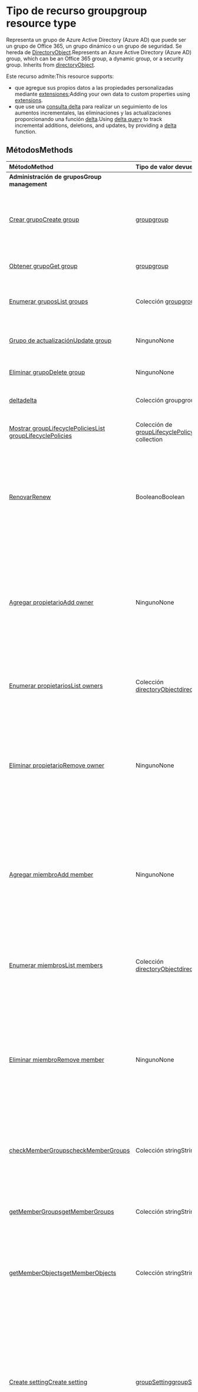# <a name="group-resource-type"></a><span data-ttu-id="5759f-101">Tipo de recurso group</span><span class="sxs-lookup"><span data-stu-id="5759f-101">group resource type</span></span>

<span data-ttu-id="5759f-p101">Representa un grupo de Azure Active Directory (Azure AD) que puede ser un grupo de Office 365, un grupo dinámico o un grupo de seguridad. Se hereda de [DirectoryObject](directoryobject.md).</span><span class="sxs-lookup"><span data-stu-id="5759f-p101">Represents an Azure Active Directory (Azure AD) group, which can be an Office 365 group, a dynamic group, or a security group. Inherits from [directoryObject](directoryobject.md).</span></span>

<span data-ttu-id="5759f-104">Este recurso admite:</span><span class="sxs-lookup"><span data-stu-id="5759f-104">This resource supports:</span></span>

- <span data-ttu-id="5759f-105">que agregue sus propios datos a las propiedades personalizadas mediante [extensiones](../../../concepts/extensibility_overview.md);</span><span class="sxs-lookup"><span data-stu-id="5759f-105">Adding your own data to custom properties using [extensions](../../../concepts/extensibility_overview.md).</span></span>
- <span data-ttu-id="5759f-106">que use una [consulta delta](../../../concepts/delta_query_overview.md) para realizar un seguimiento de los aumentos incrementales, las eliminaciones y las actualizaciones proporcionando una función [delta](../api/user_delta.md).</span><span class="sxs-lookup"><span data-stu-id="5759f-106">Using [delta query](../../../concepts/delta_query_overview.md) to track incremental additions, deletions, and updates, by providing a [delta](../api/user_delta.md) function.</span></span>


## <a name="methods"></a><span data-ttu-id="5759f-107">Métodos</span><span class="sxs-lookup"><span data-stu-id="5759f-107">Methods</span></span>

| <span data-ttu-id="5759f-108">Método</span><span class="sxs-lookup"><span data-stu-id="5759f-108">Method</span></span>       | <span data-ttu-id="5759f-109">Tipo de valor devuelto</span><span class="sxs-lookup"><span data-stu-id="5759f-109">Return Type</span></span>  |<span data-ttu-id="5759f-110">Descripción</span><span class="sxs-lookup"><span data-stu-id="5759f-110">Description</span></span>|
|:---------------|:--------|:----------|
|<span data-ttu-id="5759f-111">**Administración de grupos**</span><span class="sxs-lookup"><span data-stu-id="5759f-111">**Group management**</span></span>| | |
|[<span data-ttu-id="5759f-112">Crear grupo</span><span class="sxs-lookup"><span data-stu-id="5759f-112">Create group</span></span>](../api/group_post_groups.md) | [<span data-ttu-id="5759f-113">group</span><span class="sxs-lookup"><span data-stu-id="5759f-113">group</span></span>](group.md) |<span data-ttu-id="5759f-114">Crea un grupo.</span><span class="sxs-lookup"><span data-stu-id="5759f-114">Create a new group.</span></span> <span data-ttu-id="5759f-115">Puede ser un grupo, un grupo dinámico o un grupo de seguridad de Office 365.</span><span class="sxs-lookup"><span data-stu-id="5759f-115">It can be an Office 365 group, dynamic group, or security group.</span></span>|
|[<span data-ttu-id="5759f-116">Obtener grupo</span><span class="sxs-lookup"><span data-stu-id="5759f-116">Get group</span></span>](../api/group_get.md) | [<span data-ttu-id="5759f-117">group</span><span class="sxs-lookup"><span data-stu-id="5759f-117">group</span></span>](group.md) |<span data-ttu-id="5759f-118">Lee las propiedades de un objeto de grupo.</span><span class="sxs-lookup"><span data-stu-id="5759f-118">Read properties of a group object.</span></span>|
|[<span data-ttu-id="5759f-119">Enumerar grupos</span><span class="sxs-lookup"><span data-stu-id="5759f-119">List groups</span></span>](../api/group_list.md) |<span data-ttu-id="5759f-120">Colección [group](group.md)</span><span class="sxs-lookup"><span data-stu-id="5759f-120">[group](group.md) collection</span></span> |<span data-ttu-id="5759f-121">Enumera los objetos de grupo y sus propiedades.</span><span class="sxs-lookup"><span data-stu-id="5759f-121">List group objects and their properties.</span></span>|
|[<span data-ttu-id="5759f-122">Grupo de actualización</span><span class="sxs-lookup"><span data-stu-id="5759f-122">Update group</span></span>](../api/group_update.md) | <span data-ttu-id="5759f-123">Ninguno</span><span class="sxs-lookup"><span data-stu-id="5759f-123">None</span></span> |<span data-ttu-id="5759f-124">Actualiza las propiedades de un objeto de grupo.</span><span class="sxs-lookup"><span data-stu-id="5759f-124">Update the properties of a group object.</span></span> |
|[<span data-ttu-id="5759f-125">Eliminar grupo</span><span class="sxs-lookup"><span data-stu-id="5759f-125">Delete group</span></span>](../api/group_delete.md) | <span data-ttu-id="5759f-126">Ninguno</span><span class="sxs-lookup"><span data-stu-id="5759f-126">None</span></span> |<span data-ttu-id="5759f-127">Elimina el objeto de grupo.</span><span class="sxs-lookup"><span data-stu-id="5759f-127">Delete group object.</span></span> |
|[<span data-ttu-id="5759f-128">delta</span><span class="sxs-lookup"><span data-stu-id="5759f-128">delta</span></span>](../api/group_delta.md)|<span data-ttu-id="5759f-129">Colección group</span><span class="sxs-lookup"><span data-stu-id="5759f-129">group collection</span></span>| <span data-ttu-id="5759f-130">Obtiene los cambios incrementales de grupos.</span><span class="sxs-lookup"><span data-stu-id="5759f-130">Get incremental changes for groups.</span></span> |
|[<span data-ttu-id="5759f-131">Mostrar groupLifecyclePolicies</span><span class="sxs-lookup"><span data-stu-id="5759f-131">List groupLifecyclePolicies</span></span>](../api/group_list_grouplifecyclepolicies.md) |<span data-ttu-id="5759f-132">Colección de [groupLifecyclePolicy](grouplifecyclepolicy.md)</span><span class="sxs-lookup"><span data-stu-id="5759f-132">[groupLifecyclePolicy](grouplifecyclepolicy.md) collection</span></span>| <span data-ttu-id="5759f-133">Muestra las directivas de ciclo de vida del grupo.</span><span class="sxs-lookup"><span data-stu-id="5759f-133">List group lifecycle policies.</span></span> |
|[<span data-ttu-id="5759f-134">Renovar</span><span class="sxs-lookup"><span data-stu-id="5759f-134">Renew</span></span>](../api/group_renew.md)|<span data-ttu-id="5759f-135">Booleano</span><span class="sxs-lookup"><span data-stu-id="5759f-135">Boolean</span></span>|<span data-ttu-id="5759f-136">Renueva la expiración de un grupo.</span><span class="sxs-lookup"><span data-stu-id="5759f-136">Renews a group's expiration.</span></span> <span data-ttu-id="5759f-137">Cuando se renueva un grupo, la expiración del grupo se amplía por el número de días definidos en la directiva.</span><span class="sxs-lookup"><span data-stu-id="5759f-137">When a group is renewed, the group expiration is extended by the number of days defined in the policy.</span></span>|
|[<span data-ttu-id="5759f-138">Agregar propietario</span><span class="sxs-lookup"><span data-stu-id="5759f-138">Add owner</span></span>](../api/group_post_owners.md) |<span data-ttu-id="5759f-139">Ninguno</span><span class="sxs-lookup"><span data-stu-id="5759f-139">None</span></span>| <span data-ttu-id="5759f-140">Agrega un nuevo propietario al grupo al publicarlo en la propiedad de navegación **owners** (se admite solo para grupos de seguridad y grupos de seguridad habilitados para correo).</span><span class="sxs-lookup"><span data-stu-id="5759f-140">Add a new owner for the group by posting to the **owners** navigation property (supported for security groups and mail-enabled security groups only).</span></span>|
|[<span data-ttu-id="5759f-141">Enumerar propietarios</span><span class="sxs-lookup"><span data-stu-id="5759f-141">List owners</span></span>](../api/group_list_owners.md) |<span data-ttu-id="5759f-142">Colección [directoryObject](directoryobject.md)</span><span class="sxs-lookup"><span data-stu-id="5759f-142">[directoryObject](directoryobject.md) collection</span></span>| <span data-ttu-id="5759f-143">Obtiene los propietarios del grupo desde la propiedad de navegación **owners**.</span><span class="sxs-lookup"><span data-stu-id="5759f-143">Get the owners of the group from the **owners** navigation property.</span></span>|
|[<span data-ttu-id="5759f-144">Eliminar propietario</span><span class="sxs-lookup"><span data-stu-id="5759f-144">Remove owner</span></span>](../api/group_delete_owners.md) | <span data-ttu-id="5759f-145">Ninguno</span><span class="sxs-lookup"><span data-stu-id="5759f-145">None</span></span> |<span data-ttu-id="5759f-146">Elimina a un propietario de un grupo de Office 365, un grupo de seguridad o un grupo de seguridad habilitado para correo a través de la propiedad de navegación **owners**.</span><span class="sxs-lookup"><span data-stu-id="5759f-146">Remove an owner from an Office 365 group, a security group or a mail-enabled security group through the **owners** navigation property.</span></span>|
|[<span data-ttu-id="5759f-147">Agregar miembro</span><span class="sxs-lookup"><span data-stu-id="5759f-147">Add member</span></span>](../api/group_post_members.md) |<span data-ttu-id="5759f-148">Ninguno</span><span class="sxs-lookup"><span data-stu-id="5759f-148">None</span></span>| <span data-ttu-id="5759f-149">Agrega un usuario o grupo a este grupo publicándolo en la propiedad de navegación **members** (compatible solo con grupos de seguridad y grupos de seguridad habilitados para correo).</span><span class="sxs-lookup"><span data-stu-id="5759f-149">Add a user or group to this group by posting to the **members** navigation property (supported for security groups and mail-enabled security groups only).</span></span>|
|[<span data-ttu-id="5759f-150">Enumerar miembros</span><span class="sxs-lookup"><span data-stu-id="5759f-150">List members</span></span>](../api/group_list_members.md) |<span data-ttu-id="5759f-151">Colección [directoryObject](directoryobject.md)</span><span class="sxs-lookup"><span data-stu-id="5759f-151">[directoryObject](directoryobject.md) collection</span></span>| <span data-ttu-id="5759f-152">Obtiene los usuarios y grupos que son miembros directos de este grupo desde la propiedad de navegación **members**.</span><span class="sxs-lookup"><span data-stu-id="5759f-152">Get the users and groups that are direct members of this group from the **members** navigation property.</span></span>|
|[<span data-ttu-id="5759f-153">Eliminar miembro</span><span class="sxs-lookup"><span data-stu-id="5759f-153">Remove member</span></span>](../api/group_delete_members.md) | <span data-ttu-id="5759f-154">Ninguno</span><span class="sxs-lookup"><span data-stu-id="5759f-154">None</span></span> |<span data-ttu-id="5759f-p104">Elimina a un miembro de un grupo de Office 365, un grupo de seguridad o un grupo de seguridad habilitado para correo a través de la propiedad de navegación **members**. Puede eliminar usuarios u otros grupos.</span><span class="sxs-lookup"><span data-stu-id="5759f-p104">Remove a member from an Office 365 group, a security group or a mail-enabled security group through the **members** navigation property. You can remove users or other groups.</span></span> |
|[<span data-ttu-id="5759f-157">checkMemberGroups</span><span class="sxs-lookup"><span data-stu-id="5759f-157">checkMemberGroups</span></span>](../api/group_checkmembergroups.md)|<span data-ttu-id="5759f-158">Colección string</span><span class="sxs-lookup"><span data-stu-id="5759f-158">String collection</span></span>|<span data-ttu-id="5759f-p105">Comprueba la pertenencia de este grupo a una lista de grupos. La función es transitiva.</span><span class="sxs-lookup"><span data-stu-id="5759f-p105">Check this group for membership in a list of groups. The function is transitive.</span></span>|
|[<span data-ttu-id="5759f-161">getMemberGroups</span><span class="sxs-lookup"><span data-stu-id="5759f-161">getMemberGroups</span></span>](../api/group_getmembergroups.md)|<span data-ttu-id="5759f-162">Colección string</span><span class="sxs-lookup"><span data-stu-id="5759f-162">String collection</span></span>|<span data-ttu-id="5759f-p106">Devuelve todos los grupos de los que el grupo es miembro. La función es transitiva.</span><span class="sxs-lookup"><span data-stu-id="5759f-p106">Return all the groups that the group is a member of. The function is transitive.</span></span>|
|[<span data-ttu-id="5759f-165">getMemberObjects</span><span class="sxs-lookup"><span data-stu-id="5759f-165">getMemberObjects</span></span>](../api/group_getmemberobjects.md)|<span data-ttu-id="5759f-166">Colección string</span><span class="sxs-lookup"><span data-stu-id="5759f-166">String collection</span></span>|<span data-ttu-id="5759f-p107">Devuelve todos los grupos de los que el grupo es miembro. La función es transitiva.</span><span class="sxs-lookup"><span data-stu-id="5759f-p107">Return all of the groups that the group is a member of. The function is transitive.</span></span> |
|[<span data-ttu-id="5759f-169">Create setting</span><span class="sxs-lookup"><span data-stu-id="5759f-169">Create setting</span></span>](../api/groupsetting_post_groupsettings.md) | [<span data-ttu-id="5759f-170">groupSetting</span><span class="sxs-lookup"><span data-stu-id="5759f-170">groupSetting</span></span>](groupsetting.md) |<span data-ttu-id="5759f-p108">Crea un objeto de configuración según una plantilla de groupSettingTemplate. La solicitud POST debe proporcionar settingValues para toda la configuración establecida en la plantilla. Solo se pueden usar plantillas específicas de grupos para esta operación.</span><span class="sxs-lookup"><span data-stu-id="5759f-p108">Create a setting object based on a groupSettingTemplate. The POST request must provide settingValues for all the settings defined in the template. Only groups specific templates may be used for this operation.</span></span>|
|[<span data-ttu-id="5759f-174">Get setting</span><span class="sxs-lookup"><span data-stu-id="5759f-174">Get setting</span></span>](../api/groupsetting_get.md) | [<span data-ttu-id="5759f-175">groupSetting</span><span class="sxs-lookup"><span data-stu-id="5759f-175">groupSetting</span></span>](groupsetting.md) | <span data-ttu-id="5759f-176">Lee las propiedades de un objeto de configuración específico.</span><span class="sxs-lookup"><span data-stu-id="5759f-176">Read properties of a specific setting object.</span></span> |
|[<span data-ttu-id="5759f-177">List settings</span><span class="sxs-lookup"><span data-stu-id="5759f-177">List settings</span></span>](../api/groupsetting_list.md) | <span data-ttu-id="5759f-178">Colección de [groupSetting](groupsetting.md)</span><span class="sxs-lookup"><span data-stu-id="5759f-178">[groupSetting](groupsetting.md) collection</span></span> | <span data-ttu-id="5759f-179">Enumera las propiedades de todos los objetos de configuración.</span><span class="sxs-lookup"><span data-stu-id="5759f-179">List properties of all setting objects.</span></span> |
|[<span data-ttu-id="5759f-180">Update setting</span><span class="sxs-lookup"><span data-stu-id="5759f-180">Update setting</span></span>](../api/groupsetting_update.md) | [<span data-ttu-id="5759f-181">groupSetting</span><span class="sxs-lookup"><span data-stu-id="5759f-181">groupSetting</span></span>](groupsetting.md) | <span data-ttu-id="5759f-182">Actualiza el objeto de configuración.</span><span class="sxs-lookup"><span data-stu-id="5759f-182">Update a setting object.</span></span> |
|[<span data-ttu-id="5759f-183">Delete setting</span><span class="sxs-lookup"><span data-stu-id="5759f-183">Delete setting</span></span>](../api/groupsetting_delete.md) | <span data-ttu-id="5759f-184">Ninguno</span><span class="sxs-lookup"><span data-stu-id="5759f-184">None</span></span> | <span data-ttu-id="5759f-185">Elimina un objeto de configuración.</span><span class="sxs-lookup"><span data-stu-id="5759f-185">Delete a setting object.</span></span> |
|<span data-ttu-id="5759f-186">**Calendario**</span><span class="sxs-lookup"><span data-stu-id="5759f-186">**Calendar**</span></span>| | |
|[<span data-ttu-id="5759f-187">Crear evento</span><span class="sxs-lookup"><span data-stu-id="5759f-187">Create event</span></span>](../api/group_post_events.md) |[<span data-ttu-id="5759f-188">evento</span><span class="sxs-lookup"><span data-stu-id="5759f-188">event</span></span>](event.md)| <span data-ttu-id="5759f-189">Crea un evento al publicarlo en la colección de eventos.</span><span class="sxs-lookup"><span data-stu-id="5759f-189">Create a new event by posting to the events collection.</span></span>|
|[<span data-ttu-id="5759f-190">Obtener evento</span><span class="sxs-lookup"><span data-stu-id="5759f-190">Get event</span></span>](../api/group_get_event.md) |[<span data-ttu-id="5759f-191">evento</span><span class="sxs-lookup"><span data-stu-id="5759f-191">event</span></span>](event.md)|<span data-ttu-id="5759f-192">Lee las propiedades de un objeto de evento.</span><span class="sxs-lookup"><span data-stu-id="5759f-192">Read properties of an event object.</span></span>|
|[<span data-ttu-id="5759f-193">Lista de eventos</span><span class="sxs-lookup"><span data-stu-id="5759f-193">List events</span></span>](../api/group_list_events.md) |<span data-ttu-id="5759f-194">Colección [event](event.md)</span><span class="sxs-lookup"><span data-stu-id="5759f-194">[event](event.md) collection</span></span>| <span data-ttu-id="5759f-195">Obtiene una colección de objetos de evento.</span><span class="sxs-lookup"><span data-stu-id="5759f-195">Get an event object collection.</span></span>|
|[<span data-ttu-id="5759f-196">Actualizar evento</span><span class="sxs-lookup"><span data-stu-id="5759f-196">Update event</span></span>](../api/group_update_event.md) |<span data-ttu-id="5759f-197">Ninguno</span><span class="sxs-lookup"><span data-stu-id="5759f-197">None</span></span>|<span data-ttu-id="5759f-198">Actualiza las propiedades del objeto de evento.</span><span class="sxs-lookup"><span data-stu-id="5759f-198">Update the properties of an event object.</span></span>|
|[<span data-ttu-id="5759f-199">Eliminar evento</span><span class="sxs-lookup"><span data-stu-id="5759f-199">Delete event</span></span>](../api/group_delete_event.md) |<span data-ttu-id="5759f-200">Ninguno</span><span class="sxs-lookup"><span data-stu-id="5759f-200">None</span></span>|<span data-ttu-id="5759f-201">Elimina el objeto de evento.</span><span class="sxs-lookup"><span data-stu-id="5759f-201">Delete event object.</span></span>|
|[<span data-ttu-id="5759f-202">Lista de calendarView</span><span class="sxs-lookup"><span data-stu-id="5759f-202">List calendarView</span></span>](../api/group_list_calendarview.md) |<span data-ttu-id="5759f-203">Colección de [eventos](event.md)</span><span class="sxs-lookup"><span data-stu-id="5759f-203">[event](event.md) collection</span></span>| <span data-ttu-id="5759f-204">Obtiene una colección de eventos en un intervalo de tiempo especificado.</span><span class="sxs-lookup"><span data-stu-id="5759f-204">Get a collection of events in a specified time window.</span></span>|
|<span data-ttu-id="5759f-205">**Conversaciones**</span><span class="sxs-lookup"><span data-stu-id="5759f-205">**Conversations**</span></span>| | |
|[<span data-ttu-id="5759f-206">Create conversation</span><span class="sxs-lookup"><span data-stu-id="5759f-206">Create conversation</span></span>](../api/group_post_conversations.md) |[<span data-ttu-id="5759f-207">conversación</span><span class="sxs-lookup"><span data-stu-id="5759f-207">conversation</span></span>](conversation.md)| <span data-ttu-id="5759f-208">Crea una conversación al publicarla en la colección de conversaciones.</span><span class="sxs-lookup"><span data-stu-id="5759f-208">Create a new conversation by posting to the conversations collection.</span></span>|
|[<span data-ttu-id="5759f-209">Obtener conversación</span><span class="sxs-lookup"><span data-stu-id="5759f-209">Get conversation</span></span>](../api/group_get_conversation.md) |[<span data-ttu-id="5759f-210">conversación</span><span class="sxs-lookup"><span data-stu-id="5759f-210">conversation</span></span>](conversation.md)| <span data-ttu-id="5759f-211">Lee las propiedades de un objeto de conversación.</span><span class="sxs-lookup"><span data-stu-id="5759f-211">Read properties of a conversation object.</span></span>|
|[<span data-ttu-id="5759f-212">Lista de conversaciones</span><span class="sxs-lookup"><span data-stu-id="5759f-212">List conversations</span></span>](../api/group_list_conversations.md) |<span data-ttu-id="5759f-213">Colección de [conversaciones](conversation.md)</span><span class="sxs-lookup"><span data-stu-id="5759f-213">[conversation](conversation.md) collection</span></span>| <span data-ttu-id="5759f-214">Obtiene una colección de objetos de conversación.</span><span class="sxs-lookup"><span data-stu-id="5759f-214">Get a conversation object collection.</span></span>|
|[<span data-ttu-id="5759f-215">Eliminar conversación</span><span class="sxs-lookup"><span data-stu-id="5759f-215">Delete conversation</span></span>](../api/group_delete_conversation.md) |<span data-ttu-id="5759f-216">Ninguno</span><span class="sxs-lookup"><span data-stu-id="5759f-216">None</span></span>|<span data-ttu-id="5759f-217">Elimina un objeto de conversación.</span><span class="sxs-lookup"><span data-stu-id="5759f-217">Delete conversation object.</span></span>|
|[<span data-ttu-id="5759f-218">Obtener conversación</span><span class="sxs-lookup"><span data-stu-id="5759f-218">Get thread</span></span>](../api/group_get_thread.md) |[<span data-ttu-id="5759f-219">conversationThread</span><span class="sxs-lookup"><span data-stu-id="5759f-219">conversationThread</span></span>](conversationthread.md)| <span data-ttu-id="5759f-220">Lee las propiedades de un objeto de conversación.</span><span class="sxs-lookup"><span data-stu-id="5759f-220">Read properties of a thread object.</span></span>|
|[<span data-ttu-id="5759f-221">Lista de conversaciones</span><span class="sxs-lookup"><span data-stu-id="5759f-221">List threads</span></span>](../api/group_list_threads.md) |<span data-ttu-id="5759f-222">Colección [conversationThread](conversationthread.md)</span><span class="sxs-lookup"><span data-stu-id="5759f-222">[conversationThread](conversationthread.md) collection</span></span>| <span data-ttu-id="5759f-223">Obtiene todas las conversaciones de un grupo.</span><span class="sxs-lookup"><span data-stu-id="5759f-223">Get all the threads of a group.</span></span>|
|[<span data-ttu-id="5759f-224">Actualizar conversación</span><span class="sxs-lookup"><span data-stu-id="5759f-224">Update thread</span></span>](../api/group_update_thread.md) |<span data-ttu-id="5759f-225">Ninguno</span><span class="sxs-lookup"><span data-stu-id="5759f-225">None</span></span>| <span data-ttu-id="5759f-226">Actualiza las propiedades de un objeto de conversación.</span><span class="sxs-lookup"><span data-stu-id="5759f-226">Update properties of a thread object.</span></span>|
|[<span data-ttu-id="5759f-227">Eliminar conversación</span><span class="sxs-lookup"><span data-stu-id="5759f-227">Delete thread</span></span>](../api/group_delete_thread.md) |<span data-ttu-id="5759f-228">Ninguno</span><span class="sxs-lookup"><span data-stu-id="5759f-228">None</span></span>| <span data-ttu-id="5759f-229">Elimina un objeto de conversación.</span><span class="sxs-lookup"><span data-stu-id="5759f-229">Delete thread object.</span></span>|
|[<span data-ttu-id="5759f-230">Lista de acceptedSenders</span><span class="sxs-lookup"><span data-stu-id="5759f-230">List acceptedSenders</span></span>](../api/group_list_acceptedsenders.md) |<span data-ttu-id="5759f-231">Colección [directoryObject](directoryobject.md)</span><span class="sxs-lookup"><span data-stu-id="5759f-231">[directoryObject](directoryobject.md) collection</span></span>| <span data-ttu-id="5759f-232">Obtiene una lista de usuarios o grupos que se encuentran en la lista de acceptedSenders de este grupo.</span><span class="sxs-lookup"><span data-stu-id="5759f-232">Get a list of users or groups that are in the acceptedSenders list for this group.</span></span>|
|[<span data-ttu-id="5759f-233">Agregar acceptedSenders</span><span class="sxs-lookup"><span data-stu-id="5759f-233">Add acceptedSender</span></span>](../api/group_post_acceptedsenders.md) |[<span data-ttu-id="5759f-234">directoryObject</span><span class="sxs-lookup"><span data-stu-id="5759f-234">directoryObject</span></span>](directoryobject.md)| <span data-ttu-id="5759f-235">Agrega un usuario o grupo a la colección acceptSenders.</span><span class="sxs-lookup"><span data-stu-id="5759f-235">Add a User or Group to the acceptSenders collection.</span></span>|
|[<span data-ttu-id="5759f-236">Eliminar acceptedSender</span><span class="sxs-lookup"><span data-stu-id="5759f-236">Remove acceptedSender</span></span>](../api/group_delete_acceptedsenders.md) |[<span data-ttu-id="5759f-237">directoryObject</span><span class="sxs-lookup"><span data-stu-id="5759f-237">directoryObject</span></span>](directoryobject.md)| <span data-ttu-id="5759f-238">Elimina a un usuario o grupo de la colección acceptedSenders.</span><span class="sxs-lookup"><span data-stu-id="5759f-238">Remove a User or Group from the acceptedSenders collection.</span></span>|
|[<span data-ttu-id="5759f-239">Enumerar rejectedSenders</span><span class="sxs-lookup"><span data-stu-id="5759f-239">List rejectedSenders</span></span>](../api/group_list_rejectedsenders.md) |<span data-ttu-id="5759f-240">Colección [directoryObject](directoryobject.md)</span><span class="sxs-lookup"><span data-stu-id="5759f-240">[directoryObject](directoryobject.md) collection</span></span>| <span data-ttu-id="5759f-241">Obtiene una lista de usuarios o grupos que se encuentran en la lista de rejectedSenders de este grupo.</span><span class="sxs-lookup"><span data-stu-id="5759f-241">Get a list of users or groups that are in the rejectedSenders list for this group.</span></span>|
|[<span data-ttu-id="5759f-242">Agregar rejectedSender</span><span class="sxs-lookup"><span data-stu-id="5759f-242">Add rejectedSender</span></span>](../api/group_post_rejectedsenders.md) |[<span data-ttu-id="5759f-243">directoryObject</span><span class="sxs-lookup"><span data-stu-id="5759f-243">directoryObject</span></span>](directoryobject.md)| <span data-ttu-id="5759f-244">Agrega un nuevo usuario o grupo a la colección rejectedSenders.</span><span class="sxs-lookup"><span data-stu-id="5759f-244">Add a new User or Group to the rejectedSenders collection.</span></span>|
|[<span data-ttu-id="5759f-245">Eliminar rejectedSender</span><span class="sxs-lookup"><span data-stu-id="5759f-245">Remove rejectedSender</span></span>](../api/group_delete_rejectedsenders.md) |[<span data-ttu-id="5759f-246">directoryObject</span><span class="sxs-lookup"><span data-stu-id="5759f-246">directoryObject</span></span>](directoryobject.md)| <span data-ttu-id="5759f-247">Elimina un nuevo usuario o grupo de la colección rejectedSenders.</span><span class="sxs-lookup"><span data-stu-id="5759f-247">Remove new new User or Group from the rejectedSenders collection.</span></span>|
|[<span data-ttu-id="5759f-248">Create setting</span><span class="sxs-lookup"><span data-stu-id="5759f-248">Create setting</span></span>](../api/groupsetting_post_groupsettings.md) | [<span data-ttu-id="5759f-249">groupSetting</span><span class="sxs-lookup"><span data-stu-id="5759f-249">groupSetting</span></span>](groupsetting.md) |<span data-ttu-id="5759f-p109">Crea un objeto de configuración según una plantilla de groupSettingTemplate. La solicitud POST debe proporcionar settingValues para toda la configuración establecida en la plantilla. Solo se pueden usar plantillas específicas de grupos para esta operación.</span><span class="sxs-lookup"><span data-stu-id="5759f-p109">Create a setting object based on a groupSettingTemplate. The POST request must provide settingValues for all the settings defined in the template. Only groups specific templates may be used for this operation.</span></span>|
|[<span data-ttu-id="5759f-253">Get setting</span><span class="sxs-lookup"><span data-stu-id="5759f-253">Get setting</span></span>](../api/groupsetting_get.md) | [<span data-ttu-id="5759f-254">groupSetting</span><span class="sxs-lookup"><span data-stu-id="5759f-254">groupSetting</span></span>](groupsetting.md) | <span data-ttu-id="5759f-255">Lee las propiedades de un objeto de configuración específico.</span><span class="sxs-lookup"><span data-stu-id="5759f-255">Read properties of a specific setting object.</span></span> |
|[<span data-ttu-id="5759f-256">List settings</span><span class="sxs-lookup"><span data-stu-id="5759f-256">List settings</span></span>](../api/groupsetting_list.md) | <span data-ttu-id="5759f-257">Colección de [groupSetting](groupsetting.md)</span><span class="sxs-lookup"><span data-stu-id="5759f-257">[groupSetting](groupsetting.md) collection</span></span> | <span data-ttu-id="5759f-258">Enumera las propiedades de todos los objetos de configuración.</span><span class="sxs-lookup"><span data-stu-id="5759f-258">List properties of all setting objects.</span></span> |
|[<span data-ttu-id="5759f-259">Configuración de actualización</span><span class="sxs-lookup"><span data-stu-id="5759f-259">Update setting</span></span>](../api/groupsetting_update.md) | <span data-ttu-id="5759f-260">Ninguno</span><span class="sxs-lookup"><span data-stu-id="5759f-260">None</span></span> | <span data-ttu-id="5759f-261">Actualiza el objeto de configuración.</span><span class="sxs-lookup"><span data-stu-id="5759f-261">Update a setting object.</span></span> |
|[<span data-ttu-id="5759f-262">Delete setting</span><span class="sxs-lookup"><span data-stu-id="5759f-262">Delete setting</span></span>](../api/groupsetting_delete.md) | <span data-ttu-id="5759f-263">Ninguno</span><span class="sxs-lookup"><span data-stu-id="5759f-263">None</span></span> | <span data-ttu-id="5759f-264">Elimina un objeto de configuración.</span><span class="sxs-lookup"><span data-stu-id="5759f-264">Delete a setting object.</span></span> |
|<span data-ttu-id="5759f-265">**Extensiones abiertas**</span><span class="sxs-lookup"><span data-stu-id="5759f-265">**Open extensions**</span></span>| | |
|[<span data-ttu-id="5759f-266">Crear extensión abierta</span><span class="sxs-lookup"><span data-stu-id="5759f-266">Create open extension</span></span>](../api/opentypeextension_post_opentypeextension.md) |[<span data-ttu-id="5759f-267">openTypeExtension</span><span class="sxs-lookup"><span data-stu-id="5759f-267">openTypeExtension</span></span>](opentypeextension.md)| <span data-ttu-id="5759f-268">Crea una extensión abierta y agrega propiedades personalizadas en una instancia nueva o un recurso existente.</span><span class="sxs-lookup"><span data-stu-id="5759f-268">Create an open extension and add custom properties to a new or existing resource.</span></span>|
|[<span data-ttu-id="5759f-269">Obtener extensión abierta</span><span class="sxs-lookup"><span data-stu-id="5759f-269">Get open extension</span></span>](../api/opentypeextension_get.md) |<span data-ttu-id="5759f-270">Colección [openTypeExtension](opentypeextension.md)</span><span class="sxs-lookup"><span data-stu-id="5759f-270">[openTypeExtension](opentypeextension.md) collection</span></span>| <span data-ttu-id="5759f-271">Obtiene una extensión abierta identificada por el nombre de extensión.</span><span class="sxs-lookup"><span data-stu-id="5759f-271">Get an open extension identified by the extension name.</span></span>|
|<span data-ttu-id="5759f-272">**Extensiones de esquema**</span><span class="sxs-lookup"><span data-stu-id="5759f-272">**Schema extensions**</span></span>| | |
|[<span data-ttu-id="5759f-273">Agregar valores de extensión de esquema</span><span class="sxs-lookup"><span data-stu-id="5759f-273">Add schema extension values</span></span>](../../../concepts/extensibility_schema_groups.md) || <span data-ttu-id="5759f-274">Crea una definición de extensión de esquema y, después, la usa para agregar datos escritos personalizados a un recurso.</span><span class="sxs-lookup"><span data-stu-id="5759f-274">Create a schema extension definition and then use it to add custom typed data to a resource.</span></span>|
|<span data-ttu-id="5759f-275">**Otros recursos de grupo**</span><span class="sxs-lookup"><span data-stu-id="5759f-275">**Other group resources**</span></span>| | |
|[<span data-ttu-id="5759f-276">Enumerar fotos</span><span class="sxs-lookup"><span data-stu-id="5759f-276">List photos</span></span>](../api/group_list_photos.md) |<span data-ttu-id="5759f-277">Colección [profilePhoto](photo.md)</span><span class="sxs-lookup"><span data-stu-id="5759f-277">[profilePhoto](photo.md) collection</span></span>| <span data-ttu-id="5759f-278">Obtiene una colección de fotos de perfil para el grupo.</span><span class="sxs-lookup"><span data-stu-id="5759f-278">Get a collection of profile photos for the group.</span></span>|
|[<span data-ttu-id="5759f-279">Enumerar plannerPlans</span><span class="sxs-lookup"><span data-stu-id="5759f-279">List plannerPlans</span></span>](../api/plannergroup_list_plans.md) |<span data-ttu-id="5759f-280">Colección [plannerPlan](plannerPlan.md)</span><span class="sxs-lookup"><span data-stu-id="5759f-280">[plannerPlan](plannerPlan.md) collection</span></span>| <span data-ttu-id="5759f-281">Obtiene planes de Planner que pertenecen al grupo.</span><span class="sxs-lookup"><span data-stu-id="5759f-281">Get Planner plans owned by the group.</span></span>|
|<span data-ttu-id="5759f-282">**Configuración de usuario**</span><span class="sxs-lookup"><span data-stu-id="5759f-282">**User settings**</span></span>| | |
|[<span data-ttu-id="5759f-283">addFavorite</span><span class="sxs-lookup"><span data-stu-id="5759f-283">addFavorite</span></span>](../api/group_addfavorite.md)|<span data-ttu-id="5759f-284">Ninguno</span><span class="sxs-lookup"><span data-stu-id="5759f-284">None</span></span>|<span data-ttu-id="5759f-p110">Agrega el grupo a la lista de grupos favoritos del usuario actual. Compatible solo con grupos de Office 365.</span><span class="sxs-lookup"><span data-stu-id="5759f-p110">Add the group to the list of the current user's favorite groups. Supported for only Office 365 groups.</span></span>|
|[<span data-ttu-id="5759f-287">removeFavorite</span><span class="sxs-lookup"><span data-stu-id="5759f-287">removeFavorite</span></span>](../api/group_removefavorite.md)|<span data-ttu-id="5759f-288">Ninguno</span><span class="sxs-lookup"><span data-stu-id="5759f-288">None</span></span>|<span data-ttu-id="5759f-p111">Quita el grupo de la lista de grupos favoritos del usuario actual. Compatible solo con grupos de Office 365.</span><span class="sxs-lookup"><span data-stu-id="5759f-p111">Remove the group from the list of the current user's favorite groups. Supported for only Office 365 groups.</span></span>|
|[<span data-ttu-id="5759f-291">Enumerar memberOf</span><span class="sxs-lookup"><span data-stu-id="5759f-291">List memberOf</span></span>](../api/group_list_memberof.md) |<span data-ttu-id="5759f-292">Colección [directoryObject](directoryobject.md)</span><span class="sxs-lookup"><span data-stu-id="5759f-292">[directoryObject](directoryobject.md) collection</span></span>| <span data-ttu-id="5759f-293">Obtiene los grupos y las unidades administrativas de los que el usuario es miembro directo desde la propiedad de navegación **memberOf**.</span><span class="sxs-lookup"><span data-stu-id="5759f-293">Get the groups and administative units that this user is a direct member of, from the **memberOf** navigation property.</span></span>|
|[<span data-ttu-id="5759f-294">subscribeByMail</span><span class="sxs-lookup"><span data-stu-id="5759f-294">subscribeByMail</span></span>](../api/group_subscribebymail.md)|<span data-ttu-id="5759f-295">Ninguno</span><span class="sxs-lookup"><span data-stu-id="5759f-295">None</span></span>|<span data-ttu-id="5759f-p112">Establece la propiedad isSubscribedByMail como **true**. Permite que el usuario actual pueda recibir conversaciones de correo electrónico. Compatible solo con grupos de Office 365.</span><span class="sxs-lookup"><span data-stu-id="5759f-p112">Set the isSubscribedByMail property to **true**. Enabling the current user to receive email conversations. Supported for only Office 365 groups.</span></span>|
|[<span data-ttu-id="5759f-299">unsubscribeByMail</span><span class="sxs-lookup"><span data-stu-id="5759f-299">unsubscribeByMail</span></span>](../api/group_unsubscribebymail.md)|<span data-ttu-id="5759f-300">Ninguno</span><span class="sxs-lookup"><span data-stu-id="5759f-300">None</span></span>|<span data-ttu-id="5759f-p113">Establece la propiedad isSubscribedByMail como **false**. Impide que el usuario actual pueda recibir conversaciones de correo electrónico. Compatible solo con grupos de Office 365.</span><span class="sxs-lookup"><span data-stu-id="5759f-p113">Set the isSubscribedByMail property to **false**. Disabling the current user from receive email conversations. Supported for only Office 365 groups.</span></span>|
|[<span data-ttu-id="5759f-304">resetUnseenCount</span><span class="sxs-lookup"><span data-stu-id="5759f-304">resetUnseenCount</span></span>](../api/group_resetunseencount.md)|<span data-ttu-id="5759f-305">Ninguno</span><span class="sxs-lookup"><span data-stu-id="5759f-305">None</span></span>|<span data-ttu-id="5759f-p114">Restablece a 0 la unseenCount de todas las publicaciones que el usuario actual no ha visto desde su última visita. Compatible solo con grupos de Office 365.</span><span class="sxs-lookup"><span data-stu-id="5759f-p114">Reset the unseenCount to 0 of all the posts that the current user has not seen since their last visit. Supported for only Office 365 groups.</span></span>|

## <a name="properties"></a><span data-ttu-id="5759f-308">Propiedades</span><span class="sxs-lookup"><span data-stu-id="5759f-308">Properties</span></span>
| <span data-ttu-id="5759f-309">Propiedad</span><span class="sxs-lookup"><span data-stu-id="5759f-309">Property</span></span>     | <span data-ttu-id="5759f-310">Tipo</span><span class="sxs-lookup"><span data-stu-id="5759f-310">Type</span></span>   |<span data-ttu-id="5759f-311">Descripción</span><span class="sxs-lookup"><span data-stu-id="5759f-311">Description</span></span>|
|:---------------|:--------|:----------|
|<span data-ttu-id="5759f-312">allowExternalSenders</span><span class="sxs-lookup"><span data-stu-id="5759f-312">allowExternalSenders</span></span>|<span data-ttu-id="5759f-313">Booleano</span><span class="sxs-lookup"><span data-stu-id="5759f-313">Boolean</span></span>|<span data-ttu-id="5759f-p115">El valor predeterminado es **false**. Indica si los usuarios externos a la organización pueden enviar mensajes al grupo.</span><span class="sxs-lookup"><span data-stu-id="5759f-p115">Default is **false**. Indicates if people external to the organization can send messages to the group.</span></span>|
|<span data-ttu-id="5759f-316">autoSubscribeNewMembers</span><span class="sxs-lookup"><span data-stu-id="5759f-316">autoSubscribeNewMembers</span></span>|<span data-ttu-id="5759f-317">Booleano</span><span class="sxs-lookup"><span data-stu-id="5759f-317">Boolean</span></span>|<span data-ttu-id="5759f-p116">El valor predeterminado es **false**. Indica si los miembros agregados al grupo se suscribirán de forma automática para recibir notificaciones por correo electrónico. Puede establecer esta propiedad en una solicitud PATCH del grupo; no la establezca en la solicitud POST inicial que crea el grupo.</span><span class="sxs-lookup"><span data-stu-id="5759f-p116">Default is **false**. Indicates if new members added to the group will be auto-subscribed to receive email notifications. You can set this property in a PATCH request for the group; do not set it in the initial POST request that creates the group.</span></span>|
|<span data-ttu-id="5759f-321">classification</span><span class="sxs-lookup"><span data-stu-id="5759f-321">classification</span></span>|<span data-ttu-id="5759f-322">Cadena</span><span class="sxs-lookup"><span data-stu-id="5759f-322">String</span></span>|<span data-ttu-id="5759f-p117">Describe una clasificación para el grupo (como impacto en el negocio bajo, medio o alto). Los valores válidos para esta propiedad se definen mediante la creación de un valor [setting](groupsetting.md) ClassificationList, basado en la [definición de plantilla](groupsettingtemplate.md).</span><span class="sxs-lookup"><span data-stu-id="5759f-p117">Describes a classification for the group (such as low, medium or high business impact). Valid values for this property are defined by creating a ClassificationList [setting](groupsetting.md) value, based on the [template definition](groupsettingtemplate.md).</span></span>|
|<span data-ttu-id="5759f-325">createdDateTime</span><span class="sxs-lookup"><span data-stu-id="5759f-325">createdDateTime</span></span>|<span data-ttu-id="5759f-326">DateTimeOffset</span><span class="sxs-lookup"><span data-stu-id="5759f-326">DateTimeOffset</span></span>| <span data-ttu-id="5759f-327">Marca de tiempo de cuando se creó el grupo.</span><span class="sxs-lookup"><span data-stu-id="5759f-327">Timestamp of when the group was created.</span></span> <span data-ttu-id="5759f-328">El valor no puede modificarse y se rellena automáticamente al crear el grupo.</span><span class="sxs-lookup"><span data-stu-id="5759f-328">The value cannot be modified and is automatically populated when the group is created.</span></span> <span data-ttu-id="5759f-329">El tipo de marca de tiempo representa la información de fecha y hora con el formato ISO 8601 y está siempre en hora UTC.</span><span class="sxs-lookup"><span data-stu-id="5759f-329">The Timestamp type represents date and time information using ISO 8601 format and is always in UTC time.</span></span> <span data-ttu-id="5759f-330">Por ejemplo, medianoche en la zona horaria UTC del 1 de enero de 2014 sería así: `'2014-01-01T00:00:00Z'`.</span><span class="sxs-lookup"><span data-stu-id="5759f-330">For example, midnight UTC on Jan 1, 2014 would look like this: `'2014-01-01T00:00:00Z'`.</span></span> <span data-ttu-id="5759f-331">Solo lectura.</span><span class="sxs-lookup"><span data-stu-id="5759f-331">Read-only.</span></span> |
|<span data-ttu-id="5759f-332">description</span><span class="sxs-lookup"><span data-stu-id="5759f-332">description</span></span>|<span data-ttu-id="5759f-333">Cadena</span><span class="sxs-lookup"><span data-stu-id="5759f-333">String</span></span>|<span data-ttu-id="5759f-334">Una descripción opcional del grupo.</span><span class="sxs-lookup"><span data-stu-id="5759f-334">An optional description for the group.</span></span> |
|<span data-ttu-id="5759f-335">displayName</span><span class="sxs-lookup"><span data-stu-id="5759f-335">displayName</span></span>|<span data-ttu-id="5759f-336">Cadena</span><span class="sxs-lookup"><span data-stu-id="5759f-336">String</span></span>|<span data-ttu-id="5759f-p119">El nombre para mostrar del grupo. Esta propiedad es necesaria cuando se crea un grupo y no se puede borrar durante las actualizaciones. Es compatible con $filter y $orderby.</span><span class="sxs-lookup"><span data-stu-id="5759f-p119">The display name for the group. This property is required when a group is created and it cannot be cleared during updates. Supports $filter and $orderby.</span></span>|
|<span data-ttu-id="5759f-340">groupTypes</span><span class="sxs-lookup"><span data-stu-id="5759f-340">groupTypes</span></span>|<span data-ttu-id="5759f-341">Colección string</span><span class="sxs-lookup"><span data-stu-id="5759f-341">String collection</span></span>| <span data-ttu-id="5759f-p120">Especifica el tipo de grupo que se va a crear. Los valores posibles son **Unified** para crear un grupo de Office 365 o **DynamicMembership** para grupos dinámicos.  Para los demás tipos de grupos, como los grupos con seguridad habilitada y los grupos de seguridad habilitados para correo electrónico, no establezca esta propiedad. Es compatible con $filter.</span><span class="sxs-lookup"><span data-stu-id="5759f-p120">Specifies the type of group to create. Possible values are **Unified** to create an Office 365 group, or **DynamicMembership** for dynamic groups.  For all other group types, like security-enabled groups and email-enabled security groups, do not set this property. Supports $filter.</span></span>|
|<span data-ttu-id="5759f-346">id</span><span class="sxs-lookup"><span data-stu-id="5759f-346">id</span></span>|<span data-ttu-id="5759f-347">Cadena</span><span class="sxs-lookup"><span data-stu-id="5759f-347">String</span></span>|<span data-ttu-id="5759f-p121">El identificador único del grupo. Heredado de [directoryObject](directoryobject.md). Clave. No admite valores NULL. Solo lectura.</span><span class="sxs-lookup"><span data-stu-id="5759f-p121">The unique identifier for the group. Inherited from [directoryObject](directoryobject.md). Key. Not nullable. Read-only.</span></span>|
|<span data-ttu-id="5759f-353">isSubscribedByMail</span><span class="sxs-lookup"><span data-stu-id="5759f-353">isSubscribedByMail</span></span>|<span data-ttu-id="5759f-354">Booleano</span><span class="sxs-lookup"><span data-stu-id="5759f-354">Boolean</span></span>|<span data-ttu-id="5759f-p122">El valor predeterminado es **true**. Indica si el usuario actual está suscrito para recibir conversaciones de correo electrónico.</span><span class="sxs-lookup"><span data-stu-id="5759f-p122">Default value is **true**. Indicates whether the current user is subscribed to receive email conversations.</span></span>|
|<span data-ttu-id="5759f-357">mail</span><span class="sxs-lookup"><span data-stu-id="5759f-357">mail</span></span>|<span data-ttu-id="5759f-358">Cadena</span><span class="sxs-lookup"><span data-stu-id="5759f-358">String</span></span>|<span data-ttu-id="5759f-p123">La dirección SMTP del grupo, por ejemplo: "serviceadmins@contoso.onmicrosoft.com". Solo lectura. Es compatible con $filter.</span><span class="sxs-lookup"><span data-stu-id="5759f-p123">The SMTP address for the group, for example, "serviceadmins@contoso.onmicrosoft.com". Read-only. Supports $filter.</span></span>|
|<span data-ttu-id="5759f-362">mailEnabled</span><span class="sxs-lookup"><span data-stu-id="5759f-362">mailEnabled</span></span>|<span data-ttu-id="5759f-363">Booleano</span><span class="sxs-lookup"><span data-stu-id="5759f-363">Boolean</span></span>|<span data-ttu-id="5759f-p124">Especifica si el grupo está habilitado para correo. Si la propiedad **securityEnabled** también es **true**, el grupo es un grupo de seguridad habilitado para correo electrónico; en caso contrario, el grupo es un grupo de distribución de Microsoft Exchange.</span><span class="sxs-lookup"><span data-stu-id="5759f-p124">Specifies whether the group is mail-enabled. If the **securityEnabled** property is also **true**, the group is a mail-enabled security group; otherwise, the group is a Microsoft Exchange distribution group.</span></span>|
|<span data-ttu-id="5759f-366">mailNickname</span><span class="sxs-lookup"><span data-stu-id="5759f-366">mailNickname</span></span>|<span data-ttu-id="5759f-367">Cadena</span><span class="sxs-lookup"><span data-stu-id="5759f-367">String</span></span>|<span data-ttu-id="5759f-p125">Alias de correo del grupo, único en la organización. Esta propiedad debe especificarse al crear un grupo. Admite $filter.</span><span class="sxs-lookup"><span data-stu-id="5759f-p125">The mail alias for the group, unique in the organization. This property must be specified when a group is created. Supports $filter.</span></span>|
|<span data-ttu-id="5759f-371">onPremisesLastSyncDateTime</span><span class="sxs-lookup"><span data-stu-id="5759f-371">onPremisesLastSyncDateTime</span></span>|<span data-ttu-id="5759f-372">DateTimeOffset</span><span class="sxs-lookup"><span data-stu-id="5759f-372">DateTimeOffset</span></span>|<span data-ttu-id="5759f-p126">Indica la última vez que el grupo se ha sincronizado con el directorio local. El tipo de marca de tiempo representa la información de fecha y hora con el formato ISO 8601 y siempre pertenecen a la zona horaria UTC. Por ejemplo, medianoche en la zona horaria UTC del 1 de enero de 2014 sería así: `'2014-01-01T00:00:00Z'`. Solo lectura. Es compatible con $filter.</span><span class="sxs-lookup"><span data-stu-id="5759f-p126">Indicates the last time at which the group was synced with the on-premises directory.The Timestamp type represents date and time information using ISO 8601 format and is always in UTC time. For example, midnight UTC on Jan 1, 2014 would look like this: `'2014-01-01T00:00:00Z'`. Read-only. Supports $filter.</span></span>|
|<span data-ttu-id="5759f-377">onPremisesSecurityIdentifier</span><span class="sxs-lookup"><span data-stu-id="5759f-377">onPremisesSecurityIdentifier</span></span>|<span data-ttu-id="5759f-378">Cadena</span><span class="sxs-lookup"><span data-stu-id="5759f-378">String</span></span>|<span data-ttu-id="5759f-p127">Contiene el identificador de seguridad local (SID) del grupo que se sincroniza desde un recurso local a la nube. Solo lectura.</span><span class="sxs-lookup"><span data-stu-id="5759f-p127">Contains the on-premises security identifier (SID) for the group that was synchronized from on-premises to the cloud. Read-only.</span></span> |
|<span data-ttu-id="5759f-381">onPremisesSyncEnabled</span><span class="sxs-lookup"><span data-stu-id="5759f-381">onPremisesSyncEnabled</span></span>|<span data-ttu-id="5759f-382">Booleano</span><span class="sxs-lookup"><span data-stu-id="5759f-382">Boolean</span></span>|<span data-ttu-id="5759f-p128">**true** si este grupo está sincronizado desde un directorio local; **false** si este grupo se ha sincronizado originalmente desde un directorio local, pero ya no está sincronizado; **null** si este grupo no se ha sincronizado nunca desde un directorio local (valor predeterminado). Solo lectura. Es compatible con $filter.</span><span class="sxs-lookup"><span data-stu-id="5759f-p128">**true** if this group is synced from an on-premises directory; **false** if this group was originally synced from an on-premises directory but is no longer synced; **null** if this object has never been synced from an on-premises directory (default). Read-only. Supports $filter.</span></span>|
|<span data-ttu-id="5759f-386">proxyAddresses</span><span class="sxs-lookup"><span data-stu-id="5759f-386">proxyAddresses</span></span>|<span data-ttu-id="5759f-387">Colección string</span><span class="sxs-lookup"><span data-stu-id="5759f-387">String collection</span></span>| <span data-ttu-id="5759f-p129">El operador **any** es necesario para las expresiones de filtro en las propiedades de varios valores. Solo lectura. No admite valores NULL. Es compatible con $filter.</span><span class="sxs-lookup"><span data-stu-id="5759f-p129">The **any** operator is required for filter expressions on multi-valued properties. Read-only. Not nullable. Supports $filter.</span></span> |
|<span data-ttu-id="5759f-392">renewedDateTime</span><span class="sxs-lookup"><span data-stu-id="5759f-392">renewedDateTime</span></span>|<span data-ttu-id="5759f-393">DateTimeOffset</span><span class="sxs-lookup"><span data-stu-id="5759f-393">DateTimeOffset</span></span>| <span data-ttu-id="5759f-394">Marca de tiempo de la última vez que se renovó el grupo.</span><span class="sxs-lookup"><span data-stu-id="5759f-394">Timestamp of when the group was last renewed.</span></span> <span data-ttu-id="5759f-395">Esto no se puede modificar directamente y solo se actualiza a través de la [acción de servicio de renovación](../api/group_renew.md).</span><span class="sxs-lookup"><span data-stu-id="5759f-395">This cannot be modified directly and is only updated via the [renew service action](../api/group_renew.md).</span></span> <span data-ttu-id="5759f-396">El tipo de marca de tiempo representa la información de fecha y hora con el formato ISO 8601 y está siempre en hora UTC.</span><span class="sxs-lookup"><span data-stu-id="5759f-396">The Timestamp type represents date and time information using ISO 8601 format and is always in UTC time.</span></span> <span data-ttu-id="5759f-397">Por ejemplo, medianoche en la zona horaria UTC del 1 de enero de 2014 sería así: `'2014-01-01T00:00:00Z'`.</span><span class="sxs-lookup"><span data-stu-id="5759f-397">For example, midnight UTC on Jan 1, 2014 would look like this: `'2014-01-01T00:00:00Z'`.</span></span> <span data-ttu-id="5759f-398">Solo lectura.</span><span class="sxs-lookup"><span data-stu-id="5759f-398">Read-only.</span></span>|
|<span data-ttu-id="5759f-399">securityEnabled</span><span class="sxs-lookup"><span data-stu-id="5759f-399">securityEnabled</span></span>|<span data-ttu-id="5759f-400">Booleano</span><span class="sxs-lookup"><span data-stu-id="5759f-400">Boolean</span></span>|<span data-ttu-id="5759f-p131">Especifica si el grupo es un grupo de seguridad. Si la propiedad **mailEnabled** también es true, el grupo es un grupo de seguridad habilitado para correo electrónico; de lo contrario, es un grupo de seguridad. Debe ser **false** para grupos de Office 365. Es compatible con $filter.</span><span class="sxs-lookup"><span data-stu-id="5759f-p131">Specifies whether the group is a security group. If the **mailEnabled** property is also true, the group is a mail-enabled security group; otherwise it is a security group. Must be **false** for Office 365 groups. Supports $filter.</span></span>|
|<span data-ttu-id="5759f-405">unseenCount</span><span class="sxs-lookup"><span data-stu-id="5759f-405">unseenCount</span></span>|<span data-ttu-id="5759f-406">Int32</span><span class="sxs-lookup"><span data-stu-id="5759f-406">Int32</span></span>|<span data-ttu-id="5759f-407">Número de mensajes que el usuario actual no ha visto desde su última visita.</span><span class="sxs-lookup"><span data-stu-id="5759f-407">Count of posts that the current  user has not seen since his last visit.</span></span>|
|<span data-ttu-id="5759f-408">visibility</span><span class="sxs-lookup"><span data-stu-id="5759f-408">visibility</span></span>|<span data-ttu-id="5759f-409">Cadena</span><span class="sxs-lookup"><span data-stu-id="5759f-409">String</span></span>| <span data-ttu-id="5759f-410">Especifica la visibilidad de un grupo de Office 365.</span><span class="sxs-lookup"><span data-stu-id="5759f-410">Specifies the visibility of an Office 365 group.</span></span> <span data-ttu-id="5759f-411">Los valores posibles son: **Private**, **Public**, **HiddenMembership** o vacío (que se interpreta como **Public**).</span><span class="sxs-lookup"><span data-stu-id="5759f-411">The possible values are: **Private**, **Public**, **HiddenMembership**, or empty (which is interpreted as **Public**).</span></span>|

## <a name="relationships"></a><span data-ttu-id="5759f-412">Relaciones</span><span class="sxs-lookup"><span data-stu-id="5759f-412">Relationships</span></span>
| <span data-ttu-id="5759f-413">Relación</span><span class="sxs-lookup"><span data-stu-id="5759f-413">Relationship</span></span> | <span data-ttu-id="5759f-414">Tipo</span><span class="sxs-lookup"><span data-stu-id="5759f-414">Type</span></span>   |<span data-ttu-id="5759f-415">Descripción</span><span class="sxs-lookup"><span data-stu-id="5759f-415">Description</span></span>|
|:---------------|:--------|:----------|
|<span data-ttu-id="5759f-416">acceptedSenders</span><span class="sxs-lookup"><span data-stu-id="5759f-416">acceptedSenders</span></span>|<span data-ttu-id="5759f-417">Colección [directoryObject](directoryobject.md)</span><span class="sxs-lookup"><span data-stu-id="5759f-417">[directoryObject](directoryobject.md) collection</span></span>|<span data-ttu-id="5759f-p133">La lista de usuarios o grupos que tienen permiso para crear publicaciones o eventos de calendario en este grupo. Si esta lista no está vacía, solo pueden publicar los usuarios o grupos enumerados en ella.</span><span class="sxs-lookup"><span data-stu-id="5759f-p133">The list of users or groups that are allowed to create post's or calendar events in this group. If this list is non-empty then only users or groups listed here are allowed to post.</span></span>|
|<span data-ttu-id="5759f-420">calendario</span><span class="sxs-lookup"><span data-stu-id="5759f-420">calendar</span></span>|[<span data-ttu-id="5759f-421">calendario</span><span class="sxs-lookup"><span data-stu-id="5759f-421">calendar</span></span>](calendar.md)|<span data-ttu-id="5759f-p134">El calendario del grupo. Solo lectura.</span><span class="sxs-lookup"><span data-stu-id="5759f-p134">The group's calendar. Read-only.</span></span>|
|<span data-ttu-id="5759f-424">calendarView</span><span class="sxs-lookup"><span data-stu-id="5759f-424">calendarView</span></span>|<span data-ttu-id="5759f-425">Colección [event](event.md)</span><span class="sxs-lookup"><span data-stu-id="5759f-425">[event](event.md) collection</span></span>|<span data-ttu-id="5759f-p135">La vista Calendario del calendario. Solo lectura.</span><span class="sxs-lookup"><span data-stu-id="5759f-p135">The calendar view for the calendar. Read-only.</span></span>|
|<span data-ttu-id="5759f-428">conversations</span><span class="sxs-lookup"><span data-stu-id="5759f-428">conversations</span></span>|<span data-ttu-id="5759f-429">Colección [conversation](conversation.md)</span><span class="sxs-lookup"><span data-stu-id="5759f-429">[conversation](conversation.md) collection</span></span>|<span data-ttu-id="5759f-430">Las conversaciones del grupo.</span><span class="sxs-lookup"><span data-stu-id="5759f-430">The group's conversations.</span></span>|
|<span data-ttu-id="5759f-431">createdOnBehalfOf</span><span class="sxs-lookup"><span data-stu-id="5759f-431">createdOnBehalfOf</span></span>|[<span data-ttu-id="5759f-432">directoryObject</span><span class="sxs-lookup"><span data-stu-id="5759f-432">directoryObject</span></span>](directoryobject.md)| <span data-ttu-id="5759f-p136">El usuario (o la aplicación) que creó el grupo. NOTA: No se establece si el usuario es un administrador. Solo lectura.</span><span class="sxs-lookup"><span data-stu-id="5759f-p136">The user (or application) that created the group. NOTE: This is not set if the user is an administrator. Read-only.</span></span>|
|<span data-ttu-id="5759f-436">Unidad</span><span class="sxs-lookup"><span data-stu-id="5759f-436">drive</span></span>|[<span data-ttu-id="5759f-437">drive</span><span class="sxs-lookup"><span data-stu-id="5759f-437">drive</span></span>](drive.md)|<span data-ttu-id="5759f-438">La unidad predeterminada del grupo.</span><span class="sxs-lookup"><span data-stu-id="5759f-438">The group's drive. Read-only.</span></span> <span data-ttu-id="5759f-439">Solo lectura.</span><span class="sxs-lookup"><span data-stu-id="5759f-439">Read-only.</span></span>|
|<span data-ttu-id="5759f-440">drives</span><span class="sxs-lookup"><span data-stu-id="5759f-440">drives</span></span>|<span data-ttu-id="5759f-441">Colección [drive](drive.md)</span><span class="sxs-lookup"><span data-stu-id="5759f-441">[drive](drive.md) collection</span></span>|<span data-ttu-id="5759f-442">Las unidades del grupo.</span><span class="sxs-lookup"><span data-stu-id="5759f-442">The group's drives.</span></span> <span data-ttu-id="5759f-443">Solo lectura.</span><span class="sxs-lookup"><span data-stu-id="5759f-443">Read-only.</span></span>|
|<span data-ttu-id="5759f-444">events</span><span class="sxs-lookup"><span data-stu-id="5759f-444">events</span></span>|<span data-ttu-id="5759f-445">Colección [event](event.md)</span><span class="sxs-lookup"><span data-stu-id="5759f-445">[event](event.md) collection</span></span>|<span data-ttu-id="5759f-446">Los eventos de calendario del grupo.</span><span class="sxs-lookup"><span data-stu-id="5759f-446">The group's calendar events.</span></span>|
|<span data-ttu-id="5759f-447">extensions</span><span class="sxs-lookup"><span data-stu-id="5759f-447">extensions</span></span>|<span data-ttu-id="5759f-448">Colección [Extension](extension.md)</span><span class="sxs-lookup"><span data-stu-id="5759f-448">[extension](extension.md) collection</span></span>|<span data-ttu-id="5759f-p139">La colección de extensiones abiertas definidas para el grupo. Solo lectura. Admite valores NULL.</span><span class="sxs-lookup"><span data-stu-id="5759f-p139">The collection of open extensions defined for the group. Read-only. Nullable.</span></span>|
|<span data-ttu-id="5759f-452">groupLifecyclePolicies</span><span class="sxs-lookup"><span data-stu-id="5759f-452">List groupLifecyclePolicies</span></span>|<span data-ttu-id="5759f-453">Colección de [groupLifecyclePolicy](groupLifecyclePolicy.md)</span><span class="sxs-lookup"><span data-stu-id="5759f-453">[groupLifecyclePolicy](groupLifecyclePolicy.md) collection</span></span>|<span data-ttu-id="5759f-454">La colección de las directivas de ciclo de vida para este grupo.</span><span class="sxs-lookup"><span data-stu-id="5759f-454">The collection of lifecycle policies for this group.</span></span> <span data-ttu-id="5759f-455">Solo lectura.</span><span class="sxs-lookup"><span data-stu-id="5759f-455">Read-only.</span></span> <span data-ttu-id="5759f-456">Admite valores NULL.</span><span class="sxs-lookup"><span data-stu-id="5759f-456">Nullable.</span></span>|
|<span data-ttu-id="5759f-457">memberOf</span><span class="sxs-lookup"><span data-stu-id="5759f-457">memberOf</span></span>|<span data-ttu-id="5759f-458">Colección [directoryObject](directoryobject.md)</span><span class="sxs-lookup"><span data-stu-id="5759f-458">[directoryObject](directoryobject.md) collection</span></span>|<span data-ttu-id="5759f-p141">Grupos a los que pertenece este grupo. Métodos HTTP: GET (compatible con todos los grupos). Solo lectura. Admite valores NULL.</span><span class="sxs-lookup"><span data-stu-id="5759f-p141">Groups that this group is a member of. HTTP Methods: GET (supported for all groups). Read-only. Nullable.</span></span>|
|<span data-ttu-id="5759f-463">members</span><span class="sxs-lookup"><span data-stu-id="5759f-463">members</span></span>|<span data-ttu-id="5759f-464">Colección [directoryObject](directoryobject.md)</span><span class="sxs-lookup"><span data-stu-id="5759f-464">[directoryObject](directoryobject.md) collection</span></span>| <span data-ttu-id="5759f-p142">Los usuarios y los grupos que son miembros de este grupo. Métodos HTTP: GET (compatible con todos los grupos), POST (compatible con grupos de Office 365, grupos de seguridad y los grupos de seguridad habilitados para correo), DELETE (compatible con grupos de Office 365 y grupos de seguridad). Admite valores NULL.</span><span class="sxs-lookup"><span data-stu-id="5759f-p142">Users and groups that are members of this group. HTTP Methods: GET (supported for all groups), POST (supported for Office 365 groups, security groups and mail-enabled security groups), DELETE (supported for Office 365 groups and security groups) Nullable.</span></span>|
|<span data-ttu-id="5759f-467">onenote</span><span class="sxs-lookup"><span data-stu-id="5759f-467">onenote</span></span>|[<span data-ttu-id="5759f-468">Onenote</span><span class="sxs-lookup"><span data-stu-id="5759f-468">OneNote</span></span>](onenote.md)| <span data-ttu-id="5759f-469">Solo lectura.</span><span class="sxs-lookup"><span data-stu-id="5759f-469">Read-only.</span></span>|
|<span data-ttu-id="5759f-470">owners</span><span class="sxs-lookup"><span data-stu-id="5759f-470">owners</span></span>|<span data-ttu-id="5759f-471">Colección [directoryObject](directoryobject.md)</span><span class="sxs-lookup"><span data-stu-id="5759f-471">[directoryObject](directoryobject.md) collection</span></span>|<span data-ttu-id="5759f-p143">Los propietarios del grupo. Los propietarios son un conjunto de usuarios no administradores que tienen permiso para modificar este objeto. Limitado a 10 propietarios. Métodos HTTP: GET (compatible con todos los grupos), POST (compatible con grupos de Office 365, grupos de seguridad y los grupos de seguridad habilitados para correo), DELETE (compatible con grupos de Office 365 y grupos de seguridad). Admite valores NULL.</span><span class="sxs-lookup"><span data-stu-id="5759f-p143">The owners of the group. The owners are a set of non-admin users who are allowed to modify this object. Limited to 10 owners. HTTP Methods: GET (supported for all groups), POST (supported for Office 365 groups, security groups and mail-enabled security groups), DELETE (supported for Office 365 groups and security groups). Nullable.</span></span>|
|<span data-ttu-id="5759f-477">photo</span><span class="sxs-lookup"><span data-stu-id="5759f-477">photo</span></span>|[<span data-ttu-id="5759f-478">profilePhoto</span><span class="sxs-lookup"><span data-stu-id="5759f-478">profilePhoto</span></span>](profilephoto.md)| <span data-ttu-id="5759f-479">La foto de perfil del grupo.</span><span class="sxs-lookup"><span data-stu-id="5759f-479">The group's profile photo</span></span> |
|<span data-ttu-id="5759f-480">photos</span><span class="sxs-lookup"><span data-stu-id="5759f-480">photos</span></span>|<span data-ttu-id="5759f-481">Colección [profilePhoto](profilephoto.md)</span><span class="sxs-lookup"><span data-stu-id="5759f-481">[profilePhoto](profilephoto.md) collection</span></span>| <span data-ttu-id="5759f-p144">Las fotos de perfil que pertenecen al grupo. Solo lectura. Admite valores NULL.</span><span class="sxs-lookup"><span data-stu-id="5759f-p144">The profile photos owned by the group. Read-only. Nullable.</span></span>|
|<span data-ttu-id="5759f-485">planner</span><span class="sxs-lookup"><span data-stu-id="5759f-485">planner</span></span>|[<span data-ttu-id="5759f-486">plannerGroup</span><span class="sxs-lookup"><span data-stu-id="5759f-486">plannerGroup</span></span>](plannergroup.md)| <span data-ttu-id="5759f-487">Punto de entrada al recurso de Planner que puede existir para un grupo unificado.</span><span class="sxs-lookup"><span data-stu-id="5759f-487">Entry-point to Planner resource that might exist for a Unified Group.</span></span>|
|<span data-ttu-id="5759f-488">rejectedSenders</span><span class="sxs-lookup"><span data-stu-id="5759f-488">rejectedSenders</span></span>|<span data-ttu-id="5759f-489">Colección [directoryObject](directoryobject.md)</span><span class="sxs-lookup"><span data-stu-id="5759f-489">[directoryObject](directoryobject.md) collection</span></span>|<span data-ttu-id="5759f-p145">La lista de usuarios o grupos que no tienen permiso para crear publicaciones o eventos de calendario en este grupo. Admite valores NULL</span><span class="sxs-lookup"><span data-stu-id="5759f-p145">The list of users or groups that are not allowed to create posts or calendar events in this group. Nullable</span></span>|
|<span data-ttu-id="5759f-492">configuración</span><span class="sxs-lookup"><span data-stu-id="5759f-492">settings</span></span>|<span data-ttu-id="5759f-493">Colección de [groupSetting](groupsetting.md)</span><span class="sxs-lookup"><span data-stu-id="5759f-493">[groupSetting](groupsetting.md) collection</span></span>| <span data-ttu-id="5759f-p146">Solo lectura. Admite valores NULL.</span><span class="sxs-lookup"><span data-stu-id="5759f-p146">Read-only. Nullable.</span></span>|
|<span data-ttu-id="5759f-496">sites</span><span class="sxs-lookup"><span data-stu-id="5759f-496">sites</span></span>|<span data-ttu-id="5759f-497">Colección [site](site.md)</span><span class="sxs-lookup"><span data-stu-id="5759f-497">[site](site.md) collection</span></span>|<span data-ttu-id="5759f-p147">La lista de sitios de SharePoint de este grupo. Acceda al sitio predeterminado con /sites/root.</span><span class="sxs-lookup"><span data-stu-id="5759f-p147">The list of SharePoint sites in this group. Access the default site with /sites/root.</span></span>|
|<span data-ttu-id="5759f-500">threads</span><span class="sxs-lookup"><span data-stu-id="5759f-500">threads</span></span>|<span data-ttu-id="5759f-501">Colección [conversationThread](conversationthread.md)</span><span class="sxs-lookup"><span data-stu-id="5759f-501">[conversationThread](conversationthread.md) collection</span></span>| <span data-ttu-id="5759f-p148">Los hilos de conversación del grupo. Admite valores NULL.</span><span class="sxs-lookup"><span data-stu-id="5759f-p148">The group's conversation threads. Nullable.</span></span>|

## <a name="json-representation"></a><span data-ttu-id="5759f-504">Representación JSON</span><span class="sxs-lookup"><span data-stu-id="5759f-504">JSON representation</span></span>

<span data-ttu-id="5759f-505">Esta es una representación JSON del recurso.</span><span class="sxs-lookup"><span data-stu-id="5759f-505">The following is a JSON representation of the resource.</span></span>

<!--{
  "blockType": "resource",
  "baseType": "microsoft.graph.directoryObject",
  "openType": true,
  "optionalProperties": [
    "acceptedSenders",
    "appRoleAssignments",
    "calendar",
    "calendarView",
    "conversations",
    "createdOnBehalfOf",
    "drive",
    "events",
    "extensions",
    "memberOf",
    "members",
    "onenote",
    "owners",
    "photo",
    "rejectedSenders",
    "threads"
  ],
  "keyProperty": "id",
  "@odata.type": "microsoft.graph.group",
  "@odata.annotations": [
    {
      "capabilities": {
        "changeTracking": true
      }
    },
    {
      "property": "acceptedSenders",
      "capabilities": {
        "changeTracking": false,
        "expandable": false,
        "searchable": false,
        "updatable": false
      }
    },
    {
      "property": "calendar",
      "capabilities": {
        "changeTracking": false,
        "deletable": false,
        "expandable": false,
        "insertable": false,
        "searchable": false,
        "updatable": false
      }
    },
    {
      "property": "calendarView",
      "capabilities": {
        "changeTracking": true,
        "deletable": false,
        "expandable": false,
        "insertable": false,
        "searchable": false,
        "updatable": false
      }
    },
    {
      "property": "conversations",
      "capabilities": {
        "changeTracking": false,
        "expandable": false,
        "updatable": false
      }
    },
    {
      "property": "events",
      "capabilities": {
        "changeTracking": false,
        "expandable": false,
        "searchable": false
      }
    },
    {
      "property": "photo",
      "capabilities": {
        "changeTracking": false,
        "deletable": false,
        "expandable": false,
        "insertable": false,
        "searchable": false
      }
    },
    {
      "property": "photos",
      "capabilities": {
        "changeTracking": false,
        "deletable": false,
        "expandable": false,
        "insertable": false,
        "searchable": false,
        "updatable": false
      }
    },
    {
      "property": "rejectedSenders",
      "capabilities": {
        "changeTracking": false,
        "expandable": false,
        "searchable": false,
        "updatable": false
      }
    },
    {
      "property": "threads",
      "capabilities": {
        "changeTracking": false,
        "expandable": false,
        "searchable": false,
        "updatable": false
      }
    }
  ]
}-->

```json
{
  "allowExternalSenders": false,
  "autoSubscribeNewMembers": true,
  "classification": "string",
  "createdDateTime": "String (timestamp)",
  "description": "string",
  "displayName": "string",
  "groupTypes": ["string"],
  "id": "string (identifier)",
  "isSubscribedByMail": true,
  "mail": "string",
  "mailEnabled": true,
  "mailNickname": "string",
  "onPremisesLastSyncDateTime": "String (timestamp)",
  "onPremisesSecurityIdentifier": "string",
  "onPremisesSyncEnabled": true,
  "proxyAddresses": ["string"],
  "renewedDateTime": "String (timestamp)",
  "securityEnabled": true,
  "unseenCount": 1024,
  "visibility": "string",
  "acceptedSenders": [ { "@odata.type": "microsoft.graph.directoryObject"} ],
  "calendar": { "@odata.type": "microsoft.graph.calendar" },
  "calendarView": [{ "@odata.type": "microsoft.graph.event" }],
  "conversations": [ { "@odata.type": "microsoft.graph.conversation" }],
  "createdOnBehalfOf": { "@odata.type": "microsoft.graph.directoryObject" },
  "drive": { "@odata.type": "microsoft.graph.drive" },
  "events": [ { "@odata.type": "microsoft.graph.event" }],
  "memberOf": [ { "@odata.type": "microsoft.graph.directoryObject" } ],
  "members": [ { "@odata.type": "microsoft.graph.directoryObject" } ],
  "owners": [ { "@odata.type": "microsoft.graph.directoryObject" } ],
  "photo": { "@odata.type": "microsoft.graph.profilePhoto" },
  "rejectedSenders": [ { "@odata.type": "microsoft.graph.directoryObject" } ],
  "sites": [ { "@odata.type": "microsoft.graph.site" } ],
  "threads": [ { "@odata.type": "microsoft.graph.conversationThread" }]
}

```

## <a name="see-also"></a><span data-ttu-id="5759f-506">Vea también</span><span class="sxs-lookup"><span data-stu-id="5759f-506">See also</span></span>

- [<span data-ttu-id="5759f-507">Agregar datos personalizados a los recursos mediante extensiones</span><span class="sxs-lookup"><span data-stu-id="5759f-507">Add custom data to resources using extensions</span></span>](../../../concepts/extensibility_overview.md)
- [<span data-ttu-id="5759f-508">Agregar datos personalizados a los usuarios mediante extensiones abiertas</span><span class="sxs-lookup"><span data-stu-id="5759f-508">Add custom data to users using open extensions</span></span>](../../../concepts/extensibility_open_users.md)
- [<span data-ttu-id="5759f-509">Agregar datos personalizados a los grupos mediante extensiones de esquema</span><span class="sxs-lookup"><span data-stu-id="5759f-509">Add custom data to groups using schema extensions</span></span>](../../../concepts/extensibility_schema_groups.md)

<!-- uuid: 8fcb5dbc-d5aa-4681-8e31-b001d5168d79
2015-10-25 14:57:30 UTC -->
<!-- {
  "type": "#page.annotation",
  "description": "group resource",
  "keywords": "",
  "section": "documentation",
  "tocPath": ""
}-->
